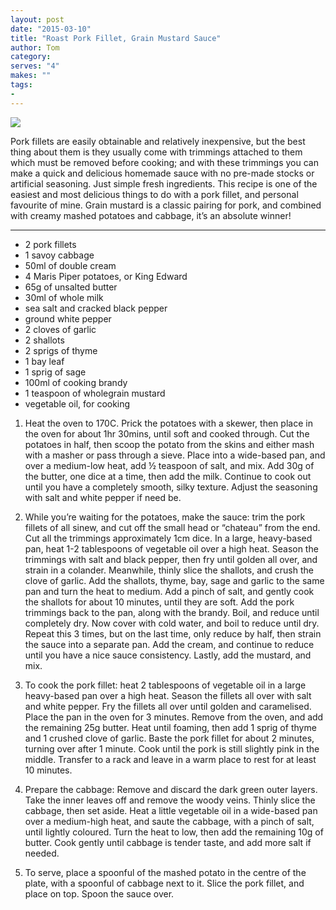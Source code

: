 ```yaml
---
layout: post
date: "2015-03-10"
title: "Roast Pork Fillet, Grain Mustard Sauce"
author: Tom
category:
serves: "4"
makes: ""
tags:
-
---
```

<img src="https://s3.eu-west-2.amazonaws.com/grubdaily/roast_pork_fillet_grain_mustard_sauce.jpg" />

Pork fillets are easily obtainable and relatively inexpensive, but the best thing about them is they usually come with trimmings attached to them which must be removed before cooking; and with these trimmings you can make a quick and delicious homemade sauce with no pre-made stocks or artificial seasoning. Just simple fresh ingredients. This recipe is one of the easiest and most delicious things to do with a pork fillet, and personal favourite of mine. Grain mustard is a classic pairing for pork, and combined with creamy mashed potatoes and cabbage, it’s an absolute winner!

---
* 2 pork fillets
* 1 savoy cabbage
* 50ml of double cream
* 4 Maris Piper potatoes, or King Edward
* 65g of unsalted butter
* 30ml of whole milk
* sea salt and cracked black pepper
* ground white pepper
* 2 cloves of garlic
* 2 shallots
* 2 sprigs of thyme
* 1 bay leaf
* 1 sprig of sage
* 100ml of cooking brandy
* 1 teaspoon of wholegrain mustard
* vegetable oil, for cooking

1. Heat the oven to 170C. Prick the potatoes with a skewer, then place in the oven for about 1hr 30mins, until soft and cooked through. Cut the potatoes in half, then scoop the potato from the skins and either mash with a masher or pass through a sieve. Place into a wide-based pan, and over a medium-low heat, add ½ teaspoon of salt, and mix. Add 30g of the butter, one dice at a time, then add the milk. Continue to cook out until you have a completely smooth, silky texture. Adjust the seasoning with salt and white pepper if need be.

2. While you’re waiting for the potatoes, make the sauce: trim the pork fillets of all sinew, and cut off the small head or “chateau” from the end. Cut all the trimmings approximately 1cm dice. In a large, heavy-based pan, heat 1-2 tablespoons of vegetable oil over a high heat. Season the trimmings with salt and black pepper, then fry until golden all over, and strain in a colander. Meanwhile, thinly slice the shallots, and crush the clove of garlic. Add the shallots, thyme, bay, sage and garlic to the same pan and turn the heat to medium. Add a pinch of salt, and gently cook the shallots for about 10 minutes, until they are soft. Add the pork trimmings back to the pan, along with the brandy. Boil, and reduce until completely dry. Now cover with cold water, and boil to reduce until dry. Repeat this 3 times, but on the last time, only reduce by half, then strain the sauce into a separate pan. Add the cream, and continue to reduce until you have a nice sauce consistency. Lastly, add the mustard, and mix.

3. To cook the pork fillet: heat 2 tablespoons of vegetable oil in a large heavy-based pan over a high heat. Season the fillets all over with salt and white pepper. Fry the fillets all over until golden and caramelised. Place the pan in the oven for 3 minutes. Remove from the oven, and add the remaining 25g butter. Heat until foaming, then add 1 sprig of thyme and 1 crushed clove of garlic. Baste the pork fillet for about 2 minutes, turning over after 1 minute. Cook until the pork is still slightly pink in the middle. Transfer to a rack and leave in a warm place to rest for at least 10 minutes.

4. Prepare the cabbage: Remove and discard the dark green outer layers. Take the inner leaves off and remove the woody veins. Thinly slice the cabbage, then set aside. Heat a little vegetable oil in a wide-based pan over a medium-high heat, and saute the cabbage, with a pinch of salt, until lightly coloured. Turn the heat to low, then add the remaining 10g of butter. Cook gently until cabbage is tender taste, and add more salt if needed.

5. To serve, place a spoonful of the mashed potato in the centre of the plate, with a spoonful of cabbage next to it. Slice the pork fillet, and place on top. Spoon the sauce over.

